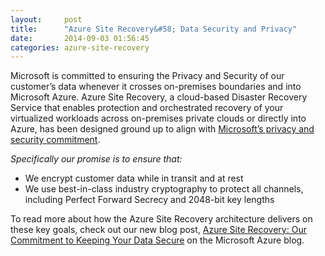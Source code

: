 ```yaml
---
layout:     post
title:      "Azure Site Recovery&#58; Data Security and Privacy"
date:       2014-09-03 01:56:45
categories: azure-site-recovery
---
```

Microsoft is committed to ensuring the Privacy and Security of our customer’s data whenever it crosses on-premises boundaries and into Microsoft Azure. Azure Site Recovery, a cloud-based Disaster Recovery Service that enables protection and orchestrated recovery of your virtualized workloads across on-premises private clouds or directly into Azure, has been designed ground up to align with [Microsoft’s privacy and security commitment](https://aka.ms/asrsecurityblog_bradblog). 

_Specifically our promise is to ensure that:_

  * We encrypt customer data while in transit and at rest 
  * We use best-in-class industry cryptography to protect all channels, including Perfect Forward Secrecy and 2048-bit key lengths



To read more about how the Azure Site Recovery architecture delivers on these key goals, check out our new blog post, [Azure Site Recovery: Our Commitment to Keeping Your Data Secure](https://aka.ms/virtualization_azure_blog_security_blog) on the Microsoft Azure blog.
